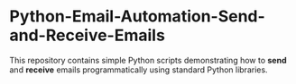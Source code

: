 # Python-Email-Automation-Send-and-Receive-Emails
This repository contains simple Python scripts demonstrating how to **send** and **receive** emails programmatically using standard Python libraries.
